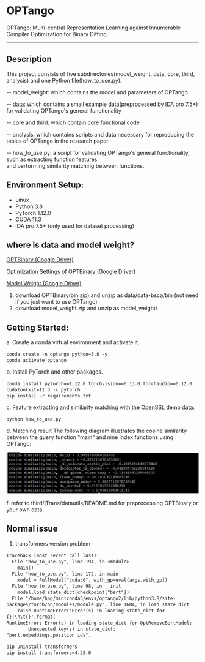 # OPTango
OPTango: Multi-central Representation Learning against Innumerable Compiler Optimization for Binary Diffing 

----------------------------------------------------------------------------------------------
## Description
This project consists of five subdirectories(model_weight, data, core, third, analysis) and one Python file(how_to_use.py).

 -- model_weight: which contains the model and parameters of OPTango
  
 -- data: which contains a small example data(preprocessed by IDA pro 7.5+) for validating OPTango's general functionality

 -- core and third: which contain core functional code

 -- analysis: which contains scripts and data necessary for reproducing the tables of OPTango in the research paper.

 -- how_to_use.py: a script for validating OPTango's general functionality, such as extracting function features \
 and performing similarity matching between functions.


## Environment Setup:

- Linux 
- Python 3.8
- PyTorch 1.12.0
- CUDA 11.3
- IDA pro 7.5+ (only used for dataset processing)


## where is data and model weight?

[OPTBinary (Google Driver)](https://1drv.ms/u/s!AnDeWkMIPHF2bAXxVVcWM-kAmqQ?e=YFWYeZ)

[Optimization Settings of OPTBinary (Google Driver)](https://1drv.ms/u/s!AnDeWkMIPHF2a6uhaspwRv3KQ2I?e=lGtJh6)

[Model Weight (Google Driver)](https://1drv.ms/u/s!AnDeWkMIPHF2aqmD_b9Ecxy7oKk?e=fpW6YN)

1. download OPTBinary(bin.zip) and unzip as data/data-bsca/bin (not need if you just want to use OPTango)
2. download model_weight.zip and unzip as model_weight/

## Getting Started:
a. Create a conda virtual environment and activate it.
```shell
conda create -n optango python=3.8 -y
conda activate optango
```

b. Install PyTorch and other packages.
```shell
conda install pytorch==1.12.0 torchvision==0.13.0 torchaudio==0.12.0 cudatoolkit=11.3 -c pytorch
pip install -r requirements.txt
```

c. Feature extracting and similarity matching with the OpenSSL demo data:
```shell
python how_to_use.py
```

d. Matching result
The following diagram illustrates the cosine similarity between the query function "main" and nine index functions using OPTango:

![img.png](img.png)

f. refer to third/jTrans/datautils/README.md for preprocessing OPTBinary or your own data.


## Normal issue
1. transformers version problem
```shell
Traceback (most recent call last):
  File "how_to_use.py", line 194, in <module>
    main()
  File "how_to_use.py", line 172, in main
    model = FullModel("cuda:0", with_gp=eval(args.with_gp))
  File "how_to_use.py", line 98, in __init__
    model.load_state_dict(checkpoint["bert"])
  File "/home/hng/miniconda3/envs/optango2/lib/python3.8/site-packages/torch/nn/modules/module.py", line 1604, in load_state_dict
    raise RuntimeError('Error(s) in loading state_dict for {}:\n\t{}'.format(
RuntimeError: Error(s) in loading state_dict for OptRemoveBertModel:
        Unexpected key(s) in state_dict: "bert.embeddings.position_ids".
```

```shell
pip uninstall transformers
pip install transformers=4.28.0
```